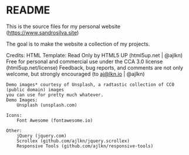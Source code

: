 <h1> README </h1>

This is the source files for my personal website (https://www.sandrosilva.site)

The goal is to make the website a collection of my projects.

Credits:
    HTML Template: Read Only by HTML5 UP (html5up.net | @ajlkn)
    Free for personal and commercial use under the CCA 3.0 license (html5up.net/license)
    Feedback, bug reports, and comments are not only welcome, but strongly encouraged (to aj@lkn.io | @ajlkn)

    Demo images* courtesy of Unsplash, a radtastic collection of CC0 (public domain) images
    you can use for pretty much whatever.
	Demo Images:
		Unsplash (unsplash.com)

	Icons:
		Font Awesome (fontawesome.io)

	Other:
		jQuery (jquery.com)
		Scrollex (github.com/ajlkn/jquery.scrollex)
		Responsive Tools (github.com/ajlkn/responsive-tools)
